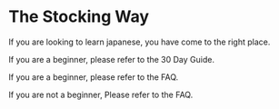 # The Stocking Way

If you are looking to learn japanese, you have come to the right place.

If you are a beginner, please refer to the 30 Day Guide.

If you are a beginner, please refer to the FAQ.

If you are not a beginner, Please refer to the FAQ.
